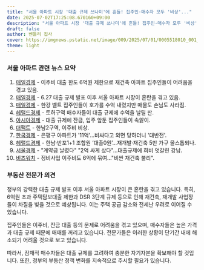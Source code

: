 ```yaml
---
title: "서울 아파트 시장 '대출 규제 쓰나미'에 흔들! 집주인·매수자 모두 '비상'..."
date: 2025-07-02T17:25:08.670160+09:00
description: "서울 아파트 시장 '대출 규제 쓰나미'에 흔들! 집주인·매수자 모두 '비상'..."
draft: false
author: 벤틀리 집사
cover: https://imgnews.pstatic.net/image/009/2025/07/01/0005518010_001_20250701211109739.jpg
theme: light
---
```


### 서울 아파트 관련 뉴스 요약

1. [매일경제](https://n.news.naver.com/article/009/0005518010) - 이주비 대출 한도 6억원 제한으로 재건축 아파트 집주인들이 어려움을 겪고 있음.
2. [매일경제](https://n.news.naver.com/article/009/0005517885) - 6.27 대출 규제 발표 이후 서울 아파트 시장이 혼란을 겪고 있음.
3. [매일경제](https://n.news.naver.com/article/009/0005518023) - 한강 벨트 집주인들이 호가를 수억 내렸지만 매물도 손님도 사라짐.
4. [헤럴드경제](https://n.news.naver.com/article/016/0002493506) - 토허구역 매수자들이 대출 규제에 수억을 날릴 판.
5. [아시아경제](https://n.news.naver.com/article/277/0005616485) - 대출 규제에 잔금, 입주 앞둔 집주인들이 속앓이.
6. [더팩트](https://n.news.naver.com/article/629/0000403754) - 한남2구역, 이주비 비상.
7. [한국경제](https://n.news.naver.com/article/015/0005152344) - 은평구 아파트가 '11억'...비싸다고 외면 당하더니 '대반전'.
8. [헤럴드경제](https://n.news.naver.com/article/016/0002493539) - 한남·반포1+1 조합원 ‘대출0원’…재개발·재건축 5만 가구 올스톱되나.
9. [서울경제](https://n.news.naver.com/article/011/0004503913) - "계약금 날렸다" "2억 싸게 샀다"…대출규제에 희비 엇갈린 강남.
10. [비즈워치](https://n.news.naver.com/article/648/0000037530) - 정비사업 이주비도 6억에 묶여…"비싼 재건축 불리".

### 부동산 전문가 의견

정부의 강력한 대출 규제 발표 이후 서울 아파트 시장이 큰 혼란을 겪고 있습니다. 특히, 6억원 초과 주택담보대출 제한과 DSR 3단계 규제 등으로 인해 재건축, 재개발 사업장들이 차질을 빚을 것으로 예상됩니다. 이는 주택 공급 감소와 전세난 우려로 이어질 수 있습니다.

집주인들은 이주비, 잔금 대출 등의 문제로 어려움을 겪고 있으며, 매수자들은 높은 가격과 대출 규제 때문에 매매를 꺼리고 있습니다. 전문가들은 이러한 상황이 단기간 내에 해소되기 어려울 것으로 보고 있습니다.

따라서, 잠재적 매수자들은 대출 규제를 고려하여 충분한 자기자본을 확보해야 할 것입니다. 또한, 정부의 부동산 정책 변화를 지속적으로 주시할 필요가 있습니다.